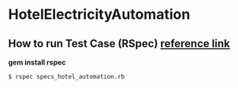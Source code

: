# HotelElectricityAutomation


## How to run Test Case (RSpec) [reference link](https://gist.github.com/maxivak/720fc38769c94a59893f)

**gem install rspec**

```$ rspec specs_hotel_automation.rb```
